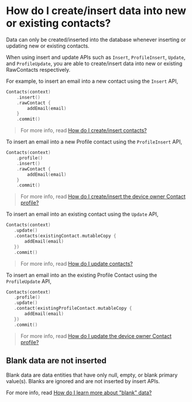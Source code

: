 # How do I create/insert data into new or existing contacts?

Data can only be created/inserted into the database whenever inserting or updating new or existing 
contacts.

When using insert and update APIs such as `Insert`, `ProfileInsert`, `Update`, and `ProfileUpdate`,
you are able to create/insert data into new or existing RawContacts respectively.

For example, to insert an email into a new contact using the `Insert` API,

```kotlin
Contacts(context)
    .insert()
    .rawContact {
        addEmail(email)
    }
    .commit()
```

> For more info, read [How do I create/insert contacts?](/howto/howto-insert-contacts.md)

To insert an email into a new Profile contact using the `ProfileInsert` API,

```kotlin
Contacts(context)
    .profile()
    .insert()
    .rawContact {
        addEmail(email)
    }
    .commit()
```

> For more info, read [How do I create/insert the device owner Contact profile?](/howto/howto-insert-profile.md)

To insert an email into an existing contact using the `Update` API,
 
 ```kotlin
Contacts(context)
    .update()
    .contacts(existingContact.mutableCopy {
        addEmail(email)
    })
    .commit()
 ```
 
 > For more info, read [How do I update contacts?](/howto/howto-update-contacts.md)

To insert an email into an the existing Profile Contact using the `ProfileUpdate` API,
 
 ```kotlin
Contacts(context)
    .profile()
    .update()
    .contact(existingProfileContact.mutableCopy {
        addEmail(email)
    })
    .commit()
 ```
 
 > For more info, read [How do I update the device owner Contact profile?](/howto/howto-update-profile.md)


## Blank data are not inserted

Blank data are data entities that have only null, empty, or blank primary value(s). Blanks are 
ignored and are not inserted by insert APIs.

For more info, read [How do I learn more about "blank" data?](/howto/howto-learn-more-about-blank-data.md)